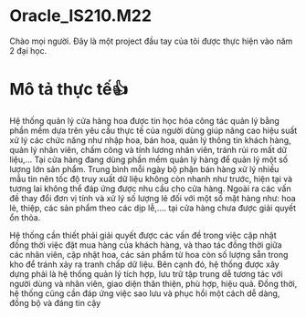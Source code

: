 # Oracle_IS210.M22
Chào mọi người. Đây là một project đầu tay của tôi được thực hiện vào năm 2 đại học.

# Mô tả thực tế👍

Hệ thống quản lý cửa hàng hoa được tin học hóa công tác quản lý bằng phần mềm dựa trên yêu cầu thực tế của người dùng giúp nâng cao hiệu suất xử lý các chức năng như nhập hoa, bán hoa, quản lý thông tin khách hàng, quản lý nhân viên, chấm công và tính lương nhân viên, tránh rủi ro mất dữ liệu,… Tại cửa hàng đang dùng phần mềm quản lý hàng để quản lý một số lượng lớn sản phẩm. Trung bình mỗi ngày bộ phận bán hàng xử lý nhiều mẫu tin nên tốc độ truy xuất dữ liệu không còn nhanh như trước, hiện tại và tương lai không thể đáp ứng được nhu cầu cho cửa hàng. Ngoài ra các vấn đề thay đổi đơn vị tính và xử lý số lượng lẻ đối với một số mặt hàng như: hoa lẻ, thiệp, các sản phẩm theo các dịp lễ,.... tại cửa hàng chưa được giải quyết ổn thỏa.	

Hệ thống cần thiết phải giải quyết được các vấn đề trong việc cập nhật đồng thời việc đặt mua hàng của khách hàng, và thao tác đồng thời giữa các nhân viên, cập nhật hoa, các sản phẩm từ hoa còn số lượng sẵn trong kho để tránh xảy ra tranh chấp dữ liệu. Bên cạnh đó, hệ thống được xây dựng phải là hệ thống quản lý tích hợp, lưu trữ tập trung dễ tương tác với người dùng và nhân viên, giao diện thân thiện, phù hợp, hiệu quả. Đồng thời, hệ thống cũng cần đáp ứng việc sao lưu và phục hồi một cách dễ dàng, đồng bộ và đáng tin cậy
